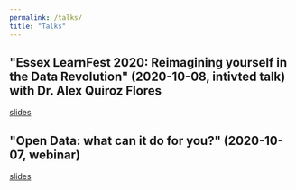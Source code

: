```yaml
---
permalink: /talks/
title: "Talks"
---
```



## "Essex LearnFest 2020: Reimagining yourself in the Data Revolution" (2020-10-08, intivted talk) with Dr. Alex Quiroz Flores
[slides](../assets/talks/20201008_BLG_LearnFest2020.pdf)

## "Open Data: what can it do for you?" (2020-10-07, webinar)
[slides](../assets/talks/20201007_BLG_OpenData.pdf)
